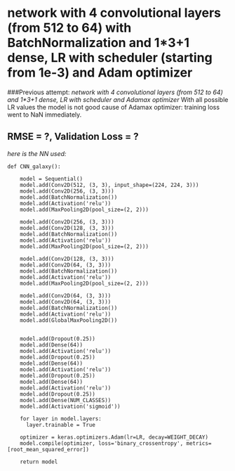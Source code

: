 ﻿# network with 4 convolutional layers (from 512 to 64) with BatchNormalization and 1*3+1 dense, LR with scheduler (starting from 1e-3) and Adam optimizer
 
###Previous attempt: _network with 4 convolutional layers (from 512 to 64) and 1*3+1 dense, LR with scheduler and Adamax optimizer_
With all possible LR values the model is not good cause of Adamax optimizer: training loss went to NaN immediately.

## RMSE = ?, Validation Loss = ?

_here is the NN used:_

	def CNN_galaxy():

	    model = Sequential()
	    model.add(Conv2D(512, (3, 3), input_shape=(224, 224, 3)))
	    model.add(Conv2D(256, (3, 3)))
	    model.add(BatchNormalization())
	    model.add(Activation('relu'))
	    model.add(MaxPooling2D(pool_size=(2, 2)))

	    model.add(Conv2D(256, (3, 3)))
	    model.add(Conv2D(128, (3, 3)))
	    model.add(BatchNormalization())
	    model.add(Activation('relu'))
	    model.add(MaxPooling2D(pool_size=(2, 2)))

	    model.add(Conv2D(128, (3, 3)))
	    model.add(Conv2D(64, (3, 3)))
	    model.add(BatchNormalization())
	    model.add(Activation('relu'))
	    model.add(MaxPooling2D(pool_size=(2, 2)))

	    model.add(Conv2D(64, (3, 3)))
	    model.add(Conv2D(64, (3, 3)))
	    model.add(BatchNormalization())
	    model.add(Activation('relu'))
	    model.add(GlobalMaxPooling2D())


	    model.add(Dropout(0.25))
	    model.add(Dense(64))
	    model.add(Activation('relu'))
	    model.add(Dropout(0.25))
	    model.add(Dense(64))
	    model.add(Activation('relu'))
	    model.add(Dropout(0.25))
	    model.add(Dense(64))
	    model.add(Activation('relu'))
	    model.add(Dropout(0.25))
	    model.add(Dense(NUM_CLASSES))
	    model.add(Activation('sigmoid'))

	    for layer in model.layers:
	      layer.trainable = True

	    optimizer = keras.optimizers.Adam(lr=LR, decay=WEIGHT_DECAY)
	    model.compile(optimizer, loss='binary_crossentropy', metrics=[root_mean_squared_error])

	    return model
